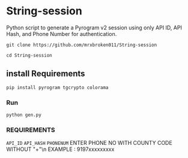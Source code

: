 # String-session
Python script to generate a Pyrogram v2 session using only API ID, API Hash, and Phone Number for authentication. 
```sh:
git clone https://github.com/mrxbroken011/String-session

cd String-session
```
## install Requirements

```sh:
pip install pyrogram tgcrypto colorama
```
### Run
```bash:
python gen.py
```
### REQUIREMENTS
`API_ID` `API_HASH` `PHONENUM`
ENTER PHONE NO WITH COUNTY CODE WITHOUT "+"\n 
EXAMPLE : 9197xxxxxxxxx
